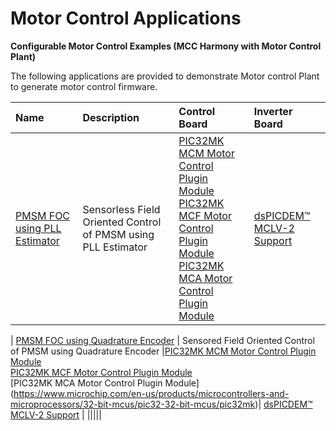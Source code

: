 # Motor Control Applications

**Configurable Motor Control Examples (MCC Harmony with Motor Control Plant)**

The following applications are provided to demonstrate Motor control Plant to generate motor control firmware. 

| Name | Description|Control Board|Inverter Board|
|:-----|:-----------|:------------|:-------------|
| [PMSM FOC using PLL Estimator](GUID-FE44E7D3-946B-456C-90BC-F0D1818DCF47.md) | Sensorless Field Oriented Control of PMSM using PLL Estimator |[PIC32MK MCM Motor Control Plugin Module](https://www.microchip.com/DevelopmentTools/ProductDetails/PartNO/MA320211) <br  /> [PIC32MK MCF Motor Control Plugin Module](https://www.microchip.com/Developmenttools/ProductDetails/MA320024) <br/> [PIC32MK MCA Motor Control Plugin Module](https://www.microchip.com/en-us/products/microcontrollers-and-microprocessors/32-bit-mcus/pic32-32-bit-mcus/pic32mk) <br  />| [dsPICDEM™ MCLV-2 Support](https://www.microchip.com/DevelopmentTools/ProductDetails/DM330021-2) |

| [PMSM FOC using Quadrature Encoder](GUID-D2A8CD15-7CFC-4DCA-9E62-B07E002161E3.md) | Sensored Field Oriented Control of PMSM using Quadrature Encoder |[PIC32MK MCM Motor Control Plugin Module](https://www.microchip.com/DevelopmentTools/ProductDetails/PartNO/MA320211)  <br  /> [PIC32MK MCF Motor Control Plugin Module](https://www.microchip.com/Developmenttools/ProductDetails/MA320024) <br/> [PIC32MK MCA Motor Control Plugin Module] (https://www.microchip.com/en-us/products/microcontrollers-and-microprocessors/32-bit-mcus/pic32-32-bit-mcus/pic32mk)| [dsPICDEM™ MCLV-2 Support](https://www.microchip.com/DevelopmentTools/ProductDetails/DM330021-2) |
|||||
